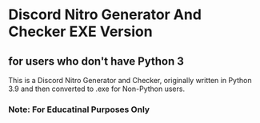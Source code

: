 # Discord Nitro Generator And Checker EXE Version
## for users who don't have Python 3

This is a Discord Nitro Generator and Checker, originally written in Python 3.9 and then converted to .exe for Non-Python users.

### Note: For Educatinal Purposes Only

